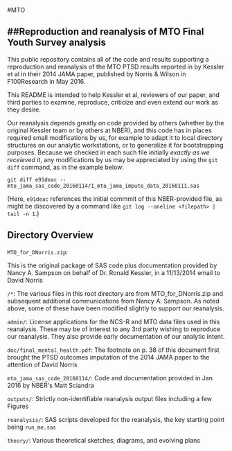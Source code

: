 #MTO

##Reproduction and reanalysis of MTO Final Youth Survey analysis
---

This public repository contains all of the code and results supporting a reproduction and
reanalysis of the MTO PTSD results reported in by Kessler et al in their 2014 JAMA paper,
published by Norris & Wilson in F100Research in May 2016.

This README is intended to help Kessler et al, reviewers of our paper, and third parties
to examine, reproduce, criticize and even extend our work as they desire.

Our reanalysis depends greatly on code provided by others (whether by the original Kessler
team or by others at NBER), and this code has in places required small modifications by us,
for example to adapt it to local directory structures on our analytic workstations, or to
generalize it for bootstrapping purposes.  Because we checked in each such file initially
*exactly as we receieved it*, any modifications by us may be appreciated by using the
`git diff` command, as in the example below:

`git diff e91deac -- mto_jama_sas_code_20160114/1_mto_jama_impute_data_20160111.sas`

(Here, `e91deac` references the initial commmit of this NBER-provided file, as might
be discovered by a command like `git log --oneline <filepath> | tail -n 1`.)

## Directory Overview

`MTO_for_DNorris.zip`:

This is the original package of SAS code plus documentation provided by Nancy A. Sampson
on behalf of Dr. Ronald Kessler, in a 11/13/2014 email to David Norris

`/*`: The various files in this root directory are from MTO_for_DNorris.zip and subsequent
additional communications from Nancy A. Sampson.  As noted above, some of these have been
modified slightly to support our reanalysis.

`admin/`: License applications for the NCS-R and MTO data files used in this reanalysis.
These may be of interest to any 3rd party wishing to reproduce our reanalysis.  They also
provide early documentation of our analytic intent.

`doc/final_mental_health.pdf`: The footnote on p. 38 of this document first brought the PTSD
outcomes imputation of the 2014 JAMA paper to the attention of David Norris

`mto_jama_sas_code_20160114/`: Code and documentation provided in Jan 2016 by NBER's Matt Sciandra

`outputs/`: Strictly non-identifiable reanalysis output files including a few Figures

`reanalysis/`: SAS scripts developed for the reanalysis, the key starting point being `run_me.sas`

`theory/`: Various theoretical sketches, diagrams, and evolving plans
